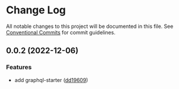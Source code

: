 # Change Log

All notable changes to this project will be documented in this file.
See [Conventional Commits](https://conventionalcommits.org) for commit guidelines.

## 0.0.2 (2022-12-06)


### Features

* add graphql-starter ([dd19609](https://github.com/chapter-three/next-drupal/commit/dd1960931328012e39026ae3638b5e9b336c74c3))
